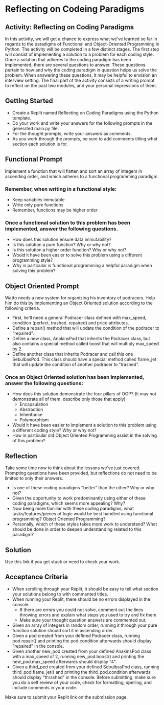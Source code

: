 # Reflecting on Codeing Paradigms
## Activity: Reflecting on Coding Paradigms
In this activity, we will get a chance to express what we've learned so far in regards to the paradigms of Functional and Object-Oriented Programming in Python. The activity will be completed in a few distinct stages. The first step will consist of implementing a solution to a problem for each coding style. Once a solution that adheres to the coding paradigm has been implemented, there are several questions to answer. These questions pertain to how and why the coding paradigm in question helps us solve the problem. When answering these questions, it may be helpful to envision an interview setting. The final part of the activity consists of a writing prompt to reflect on the past two modules, and your personal impressions of them.

## Getting Started
- Create a Replit named Reflecting on Coding Paradigms using the Python template.
- Do your work and write your answers for the following prompts in the generated main.py file.
- For the thought prompts, write your answers as comments.
- As you work through the prompts, be sure to add comments titling what section each solution is for.
## Functional Prompt
Implement a function that will flatten and sort an array of integers in ascending order, and which adheres to a functional programming paradigm.

### Remember, when writing in a functional style:
- Keep variables immutable
- Write only pure functions
- Remember, functions may be higher order
### Once a functional solution to this problem has been implemented, answer the following questions.
- How does this solution ensure data immutability?
- Is this solution a pure function? Why or why not?
- Is this solution a higher order function? Why or why not?
- Would it have been easier to solve this problem using a different programming style?
- Why in particular is functional programming a helpful paradigm when solving this problem?
## Object Oriented Prompt
Watto needs a new system for organizing his inventory of podracers. Help him do this by implementing an Object Oriented solution according to the following criteria.

- First, he'll need a general Podracer class defined with max_speed, condition (perfect, trashed, repaired) and price attributes.
- Define a repair() method that will update the condition of the podracer to "repaired".
- Define a new class, AnakinsPod that inherits the Podracer class, but also contains a special method called boost that will multiply max_speed by 2.
- Define another class that inherits Podracer and call this one SebulbasPod. This class should have a special method called flame_jet that will update the condition of another podracer to "trashed".
### Once an Object Oriented solution has been implemented, answer the following questions:
- How does this solution demonstrate the four pillars of OOP? (It may not demonstrate all of them, describe only those that apply)
    - Encapsulation
    - Abstraction
    - Inheritance
    - Polymorphism
- Would it have been easier to implement a solution to this problem using a different coding style? Why or why not?
- How in particular did Object Oriented Programming assist in the solving of this problem?
## Reflection
Take some time now to think about the lessons we've just covered. Prompting questions have been provided, but reflections do not need to be limited to only their answers.

- Is one of these coding paradigms "better" than the other? Why or why not?
- Given the opportunity to work predominantly using either of these coding paradigms, which seems more appealing? Why?
- Now being more familiar with these coding paradigms, what tasks/features/pieces of logic would be best handled using functional programming? Object Oriented Programming?
- Personally, which of these styles takes more work to understand? What should be done in order to deepen understanding related to this paradigm?
## Solution
Use this link if you get stuck or need to check your work.

## Acceptance Criteria
- When scrolling through your Replit, it should be easy to tell what section your solutions belong to with commented titles.
- When running your Replit, there should be no errors displayed in the console.
    - If there are errors you could not solve, comment out the lines throwing errors and explain what steps you used to try and fix them.
    - Make sure your thought question answers are commented out.
- Given an array of integers in random order, running it through your pure function solution should sort it in ascending order.
- Given a pod created from your defined Podracer class, running pod.repair() and printing the pod.condition afterwards should display "repaired" in the console.
- Given another new_pod created from your defined AnakinsPod class with a max_speed of 2, running new_pod.boost() and printing the new_pod.max_speed afterwards should display "4".
- Given a third_pod created from your defined SebulbasPod class, running third_pod.flame_jet() and printing the third_pod.condition afterwards should display "thrashed" in the console.
Before submitting, make sure you do a self review of your code, check for formatting, spelling, and include comments in your code.

Make sure to submit your Replit link on the submission page.